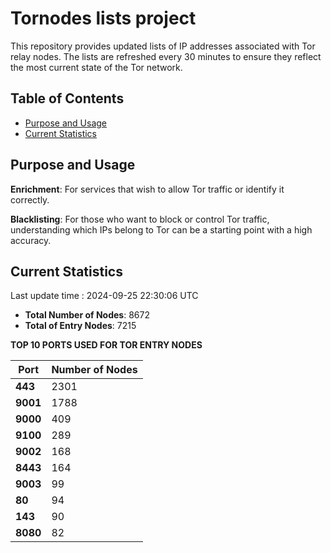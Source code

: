 # Tornodes lists project

This repository provides updated lists of IP addresses associated with Tor relay nodes. The lists are refreshed every 30 minutes to ensure they reflect the most current state of the Tor network.

## Table of Contents

- [Purpose and Usage](#purpose-and-usage)
- [Current Statistics](#current-statistics)


## Purpose and Usage

**Enrichment**: For services that wish to allow Tor traffic or identify it correctly.

**Blacklisting**: For those who want to block or control Tor traffic, understanding which IPs belong to Tor can be a starting point with a high accuracy.

## Current Statistics

Last update time : 2024-09-25 22:30:06 UTC

- **Total Number of Nodes**: 8672
- **Total of Entry Nodes**: 7215

**TOP 10 PORTS USED FOR TOR ENTRY NODES**

| **Port** | **Number of Nodes** |
|------|-----------------|
| **443**   | 2301  |
| **9001**   | 1788  |
| **9000**   | 409  |
| **9100**   | 289  |
| **9002**   | 168  |
| **8443**   | 164  |
| **9003**   | 99  |
| **80**   | 94  |
| **143**   | 90  |
| **8080**   | 82  |

